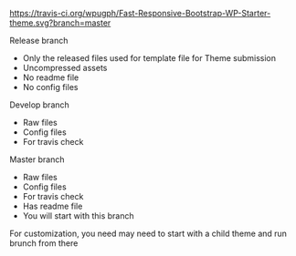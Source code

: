 https://travis-ci.org/wpugph/Fast-Responsive-Bootstrap-WP-Starter-theme.svg?branch=master

Release branch
- Only the released files used for template file for Theme submission
- Uncompressed assets
- No readme file
- No config files

Develop branch
- Raw files
- Config files
- For travis check

Master branch
- Raw files
- Config files
- For travis check
- Has readme file
- You will start with this branch

For customization, you need may need to start with a child theme and run brunch from there
